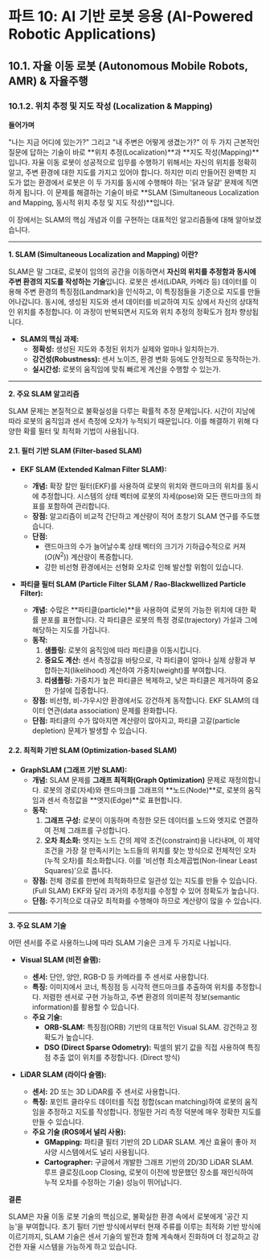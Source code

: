 # 파트 10: AI 기반 로봇 응용 (AI-Powered Robotic Applications)

## 10.1. 자율 이동 로봇 (Autonomous Mobile Robots, AMR) & 자율주행

### 10.1.2. 위치 추정 및 지도 작성 (Localization & Mapping)

**들어가며**

"나는 지금 어디에 있는가?" 그리고 "내 주변은 어떻게 생겼는가?"
이 두 가지 근본적인 질문에 답하는 기술이 바로 **위치 추정(Localization)**과 **지도 작성(Mapping)**입니다. 자율 이동 로봇이 성공적으로 임무를 수행하기 위해서는 자신의 위치를 정확히 알고, 주변 환경에 대한 지도를 가지고 있어야 합니다. 하지만 미리 만들어진 완벽한 지도가 없는 환경에서 로봇은 이 두 가지를 동시에 수행해야 하는 '닭과 달걀' 문제에 직면하게 됩니다. 이 문제를 해결하는 기술이 바로 **SLAM (Simultaneous Localization and Mapping, 동시적 위치 추정 및 지도 작성)**입니다.

이 장에서는 SLAM의 핵심 개념과 이를 구현하는 대표적인 알고리즘들에 대해 알아보겠습니다.

---

**1. SLAM (Simultaneous Localization and Mapping) 이란?**

SLAM은 말 그대로, 로봇이 임의의 공간을 이동하면서 **자신의 위치를 추정함과 동시에 주변 환경의 지도를 작성하는 기술**입니다. 로봇은 센서(LiDAR, 카메라 등) 데이터를 이용해 주변 환경의 특징점(Landmark)을 인식하고, 이 특징점들을 기준으로 지도를 만들어나갑니다. 동시에, 생성된 지도와 센서 데이터를 비교하여 지도 상에서 자신의 상대적인 위치를 추정합니다. 이 과정이 반복되면서 지도와 위치 추정의 정확도가 점차 향상됩니다.

- **SLAM의 핵심 과제:**
  - **정확성:** 생성된 지도와 추정된 위치가 실제와 얼마나 일치하는가.
  - **강건성(Robustness):** 센서 노이즈, 환경 변화 등에도 안정적으로 동작하는가.
  - **실시간성:** 로봇의 움직임에 맞춰 빠르게 계산을 수행할 수 있는가.

---

**2. 주요 SLAM 알고리즘**

SLAM 문제는 본질적으로 불확실성을 다루는 확률적 추정 문제입니다. 시간이 지남에 따라 로봇의 움직임과 센서 측정에 오차가 누적되기 때문입니다. 이를 해결하기 위해 다양한 확률 필터 및 최적화 기법이 사용됩니다.

#### 2.1. 필터 기반 SLAM (Filter-based SLAM)

- **EKF SLAM (Extended Kalman Filter SLAM):**
  - **개념:** 확장 칼만 필터(EKF)를 사용하여 로봇의 위치와 랜드마크의 위치를 동시에 추정합니다. 시스템의 상태 벡터에 로봇의 자세(pose)와 모든 랜드마크의 좌표를 포함하여 관리합니다.
  - **장점:** 알고리즘이 비교적 간단하고 계산량이 적어 초창기 SLAM 연구를 주도했습니다.
  - **단점:**
    - 랜드마크의 수가 늘어날수록 상태 벡터의 크기가 기하급수적으로 커져($`O(N^2)`$) 계산량이 폭증합니다.
    - 강한 비선형 환경에서는 선형화 오차로 인해 발산할 위험이 있습니다.

- **파티클 필터 SLAM (Particle Filter SLAM / Rao-Blackwellized Particle Filter):**
  - **개념:** 수많은 **파티클(particle)**을 사용하여 로봇의 가능한 위치에 대한 확률 분포를 표현합니다. 각 파티클은 로봇의 특정 경로(trajectory) 가설과 그에 해당하는 지도를 가집니다.
  - **동작:**
    1. **샘플링:** 로봇의 움직임에 따라 파티클을 이동시킵니다.
    2. **중요도 계산:** 센서 측정값을 바탕으로, 각 파티클이 얼마나 실제 상황과 부합하는지(likelihood) 계산하여 가중치(weight)를 부여합니다.
    3. **리샘플링:** 가중치가 높은 파티클은 복제하고, 낮은 파티클은 제거하여 중요한 가설에 집중합니다.
  - **장점:** 비선형, 비-가우시안 환경에서도 강건하게 동작합니다. EKF SLAM의 데이터 연관(data association) 문제를 완화합니다.
  - **단점:** 파티클의 수가 많아지면 계산량이 많아지고, 파티클 고갈(particle depletion) 문제가 발생할 수 있습니다.

#### 2.2. 최적화 기반 SLAM (Optimization-based SLAM)

- **GraphSLAM (그래프 기반 SLAM):**
  - **개념:** SLAM 문제를 **그래프 최적화(Graph Optimization)** 문제로 재정의합니다. 로봇의 경로(자세)와 랜드마크를 그래프의 **노드(Node)**로, 로봇의 움직임과 센서 측정값을 **엣지(Edge)**로 표현합니다.
  - **동작:**
    1. **그래프 구성:** 로봇이 이동하며 측정한 모든 데이터를 노드와 엣지로 연결하여 전체 그래프를 구성합니다.
    2. **오차 최소화:** 엣지는 노드 간의 제약 조건(constraint)을 나타내며, 이 제약 조건을 가장 잘 만족시키는 노드들의 위치를 찾는 방식으로 전체적인 오차(누적 오차)를 최소화합니다. 이를 '비선형 최소제곱법(Non-linear Least Squares)'으로 풉니다.
  - **장점:** 전체 경로를 한번에 최적화하므로 일관성 있는 지도를 만들 수 있습니다. (Full SLAM) EKF와 달리 과거의 추정치를 수정할 수 있어 정확도가 높습니다.
  - **단점:** 주기적으로 대규모 최적화를 수행해야 하므로 계산량이 많을 수 있습니다.

---

**3. 주요 SLAM 기술**

어떤 센서를 주로 사용하느냐에 따라 SLAM 기술은 크게 두 가지로 나뉩니다.

- **Visual SLAM (비전 슬램):**
  - **센서:** 단안, 양안, RGB-D 등 카메라를 주 센서로 사용합니다.
  - **특징:** 이미지에서 코너, 특징점 등 시각적 랜드마크를 추출하여 위치를 추정합니다. 저렴한 센서로 구현 가능하고, 주변 환경의 의미론적 정보(semantic information)를 활용할 수 있습니다.
  - **주요 기술:**
    - **ORB-SLAM:** 특징점(ORB) 기반의 대표적인 Visual SLAM. 강건하고 정확도가 높습니다.
    - **DSO (Direct Sparse Odometry):** 픽셀의 밝기 값을 직접 사용하여 특징점 추출 없이 위치를 추정합니다. (Direct 방식)

- **LiDAR SLAM (라이다 슬램):**
  - **센서:** 2D 또는 3D LiDAR를 주 센서로 사용합니다.
  - **특징:** 포인트 클라우드 데이터를 직접 정합(scan matching)하여 로봇의 움직임을 추정하고 지도를 작성합니다. 정밀한 거리 측정 덕분에 매우 정확한 지도를 만들 수 있습니다.
  - **주요 기술 (ROS에서 널리 사용):**
    - **GMapping:** 파티클 필터 기반의 2D LiDAR SLAM. 계산 효율이 좋아 저사양 시스템에서도 널리 사용됩니다.
    - **Cartographer:** 구글에서 개발한 그래프 기반의 2D/3D LiDAR SLAM. 루프 클로징(Loop Closing, 로봇이 이전에 방문했던 장소를 재인식하여 누적 오차를 수정하는 기술) 성능이 뛰어납니다.

**결론**

SLAM은 자율 이동 로봇 기술의 핵심으로, 불확실한 환경 속에서 로봇에게 '공간 지능'을 부여합니다. 초기 필터 기반 방식에서부터 현재 주류를 이루는 최적화 기반 방식에 이르기까지, SLAM 기술은 센서 기술의 발전과 함께 계속해서 진화하며 더 정교하고 강건한 자율 시스템을 가능하게 하고 있습니다.
